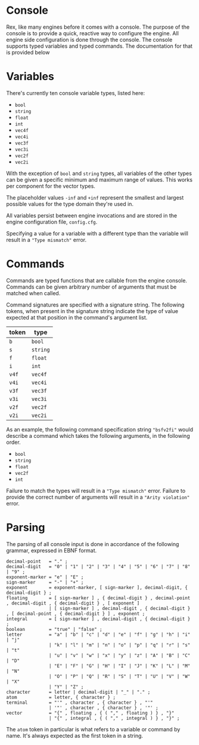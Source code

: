 # Console

Rex, like many engines before it comes with a console. The purpose of the console is to provide a quick, reactive way to configure the engine. All engine side configuration is done through the console. The console supports typed variables and typed commands. The documentation for that is provided below

# Variables

There's currently ten console variable types, listed here:
* `bool`
* `string`
* `float`
* `int`
* `vec4f`
* `vec4i`
* `vec3f`
* `vec3i`
* `vec2f`
* `vec2i`

With the exception of `bool` and `string` types, all variables of the other types can be given a specific minimum and maximum range of values. This works per component for the vector types.

The placeholder values `-inf` and `+inf` represent the smallest and largest possible values for the type domain they're used in.

All variables persist between engine invocations and are stored in the engine configuration file, `config.cfg`.

Specifying a value for a variable with a different type than the variable will result in a `"Type mismatch"` error.

# Commands

Commands are typed functions that are callable from the engine console. Commands can be given arbitrary number of arguments that must be matched when called.

Command signatures are specified with a signature string. The following tokens, when
present in the signature string indicate the type of value expected at that position in the command's argument list.

| token |  type    |
|-------|----------|
| `b`   | `bool`   |
| `s`   | `string` |
| `f`   | `float`  |
| `i`   | `int`    |
| `v4f` | `vec4f`  |
| `v4i` | `vec4i`  |
| `v3f` | `vec3f`  |
| `v3i` | `vec3i`  |
| `v2f` | `vec2f`  |
| `v2i` | `vec2i`  |

As an example, the following command specification string `"bsfv2fi"` would describe a command which takes the following arguments, in the following order.
  * `bool`
  * `string`
  * `float`
  * `vec2f`
  * `int`

Failure to match the types will result in a `"Type mismatch"` error. Failure to provide the correct number of arguments will result in a `"Arity violation"` error.

# Parsing

The parsing of all console input is done in accordance of the following grammar, expressed in EBNF format.

```ebnf
decimal-point   = "." ;
decimal-digit   = "0" | "1" | "2" | "3" | "4" | "5" | "6" | "7" | "8" | "9" ;
exponent-marker = "e" | "E" ;
sign-marker     = "-" | "+" ;
exponent        = exponent-marker, [ sign-marker ], decimal-digit, { decimal-digit } ;
floating        = [ sign-marker ] , { decimal-digit } , decimal-point , decimal-digit , { decimal-digit } , [ exponent ]
                | [ sign-marker ] , decimal-digit , { decimal-digit } , [ decimal-point , { decimal-digit } ] , exponent ;
integral        = [ sign-marker ] , decimal-digit , { decimal-digit } ;
boolean         = "true" | "false" ;
letter          = "a" | "b" | "c" | "d" | "e" | "f" | "g" | "h" | "i" | "j"
                | "k" | "l" | "m" | "n" | "o" | "p" | "q" | "r" | "s" | "t"
                | "u" | "v" | "w" | "x" | "y" | "z" | "A" | "B" | "C" | "D"
                | "E" | "F" | "G" | "H" | "I" | "J" | "K" | "L" | "M" | "N"
                | "O" | "P" | "Q" | "R" | "S" | "T" | "U" | "V" | "W" | "X"
                | "Y" | "Z" ;
character       = letter | decimal-digit | "_" | "." ;
atom            = letter, { character } ;
terminal        = "'" , character , { character } , "'"
                | '"' , character , { character } , '"' ;
vector          = "{" , floating , { ( "," , floating ) } , "}"
                | "{" , integral , { ( "," , integral ) } , "}" ;
```

The `atom` token in particular is what refers to a variable or command by name. It's always expected as the first token in a string.
